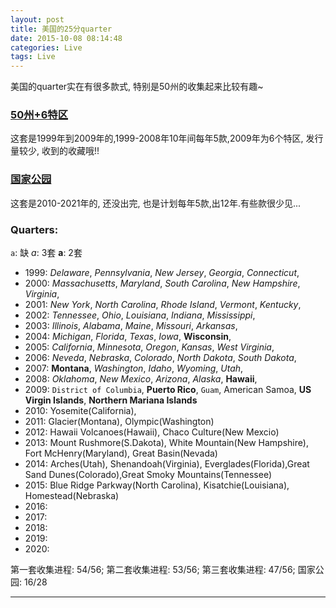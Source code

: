 ```yaml
---
layout: post
title: 美国的25分quarter
date: 2015-10-08 08:14:48
categories: Live
tags: Live
---
```


美国的quarter实在有很多款式, 特别是50州的收集起来比较有趣~

### [50州+6特区](https://zh.wikipedia.org/wiki/%E7%BE%8E%E5%9B%BD50%E5%B7%9E25%E7%BE%8E%E5%88%86%E7%BA%AA%E5%BF%B5%E5%B8%81) 

这套是1999年到2009年的,1999-2008年10年间每年5款,2009年为6个特区, 发行量较少, 收到的收藏哦!! 

### [国家公园](https://zh.wikipedia.org/wiki/%E7%BE%8E%E5%9B%BD%E7%BE%8E%E4%B8%BD%E5%9B%BD%E5%AE%B6%E5%85%AC%E5%9B%AD25%E7%BE%8E%E5%88%86%E7%BA%AA%E5%BF%B5%E5%B8%81)

这套是2010-2021年的, 还没出完, 也是计划每年5款,出12年.有些款很少见...



### Quarters:

`a`: 缺
*a*: 3套
**a**: 2套

- 1999: *Delaware*, *Pennsylvania*, *New Jersey*, *Georgia*, *Connecticut*, 
- 2000: *Massachusetts*, *Maryland*, *South Carolina*, *New Hampshire*, *Virginia*, 
- 2001: *New York*, *North Carolina*, *Rhode Island*, *Vermont*, *Kentucky*, 
- 2002: *Tennessee*, *Ohio*, *Louisiana*, *Indiana*, *Mississippi*,
- 2003: *Illinois*, *Alabama*, *Maine*, *Missouri*, *Arkansas*,
- 2004: *Michigan*, *Florida*, *Texas*, *Iowa*, **Wisconsin**, 
- 2005: *California*, *Minnesota*, *Oregon*, *Kansas*, *West Virginia*,
- 2006: *Neveda*, *Nebraska*, *Colorado*, *North Dakota*, *South Dakota*,
- 2007: **Montana**, *Washington*, *Idaho*, *Wyoming*, *Utah*,
- 2008: *Oklahoma*, *New Mexico*, *Arizona*, *Alaska*, **Hawaii**,
- 2009: `District of Columbia`, **Puerto Rico**, `Guam`, American Samoa, **US Virgin Islands**, **Northern Mariana Islands**
- 2010: Yosemite(California),
- 2011: Glacier(Montana), Olympic(Washington)
- 2012: Hawaii Volcanoes(Hawaii), Chaco Culture(New Mexcio)
- 2013: Mount Rushmore(S.Dakota), White Mountain(New Hampshire), Fort McHenry(Maryland), Great Basin(Nevada)
- 2014: Arches(Utah), Shenandoah(Virginia), Everglades(Florida),Great Sand Dunes(Colorado),Great Smoky Mountains(Tennessee)
- 2015: Blue Ridge Parkway(North Carolina), Kisatchie(Louisiana), Homestead(Nebraska)
- 2016: 
- 2017: 
- 2018: 
- 2019: 
- 2020: 

第一套收集进程: 54/56; 
第二套收集进程: 53/56;
第三套收集进程: 47/56;
国家公园: 16/28

------
